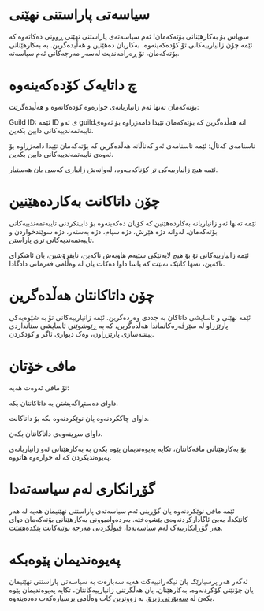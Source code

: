 # سیاسەتی پاراستنی نهێنی

 سوپاس بۆ بەکارهێنانی بۆتەکەمان!  ئەم سیاسەتەی پاراستنی نهێنی ڕوونی دەکاتەوە کە ئێمە چۆن زانیارییەکانی تۆ کۆدەکەینەوە، بەکاریان دەهێنین و هەڵیدەگرین.  بە بەکارهێنانی بۆتەکەمان، تۆ ڕەزامەندیت لەسەر مەرجەکانی ئەم سیاسەتە.

 # چ داتایەک کۆدەکەینەوە

 بۆتەکەمان تەنها ئەم زانیاریانەی خوارەوە کۆدەکاتەوە و هەڵیدەگرێت:

 Guild ID: ئێمە ID ی ئەو guildانە هەڵدەگرین کە بۆتەکەمان تێیدا دامەزراوە بۆ ئەوەی تایبەتمەندییەکانی دابین بکەین.

 ناسنامەی کەناڵ: ئێمە ناسنامەی ئەو کەناڵانە هەڵدەگرین کە بۆتەکەمان تێیدا دامەزراوە بۆ ئەوەی تایبەتمەندییەکانی دابین بکەین.

 ئێمە هیچ زانیارییەکی تر کۆناکەینەوە، لەوانەش زانیاری کەسی یان هەستیار.

 # چۆن داتاکانت بەکاردەهێنین

 ئێمە تەنها ئەو زانیاریانە بەکاردەهێنین کە کۆیان دەکەینەوە بۆ دابینکردنی تایبەتمەندییەکانی بۆتەکەمان، لەوانە دژە هێرش، دژە سپام، دژە بەستەر، دژە سوێندخواردن و تایبەتمەندیەکانی تری پاراستن.

 ئێمە زانیارییەکانی تۆ بۆ هیچ لایەنێکی سێیەم هاوبەش ناکەین، نایفرۆشین، یان ئاشکرای ناکەین، تەنها کاتێک نەبێت کە یاسا داوا دەکات یان لە وەڵامی فەرمانی دادگادا.

 # چۆن داتاکانتان هەڵدەگرین

 ئێمە نهێنی و ئاسایشی داتاکان بە جددی وەردەگرین.  ئێمە زانیارییەکانی تۆ بە شێوەیەکی پارێزراو لە سێرڤەرەکانماندا هەڵدەگرین، کە بە ڕێوشوێنی ئاسایشی ستانداردی پیشەسازی پارێزراون، وەک دیواری ئاگر و کۆدکردن.

 # مافی خۆتان

 تۆ مافی ئەوەت هەیە:

 داوای دەستڕاگەیشتن بە داتاکانتان بکە.

 داوای چاککردنەوە یان نوێکردنەوە بکە بۆ داتاکانت.

 داوای سڕینەوەی داتاکانتان بکەن.

 بۆ بەکارهێنانی مافەکانتان، تکایە پەیوەندیمان پێوە بکەن بە بەکارهێنانی ئەو زانیاریانەی پەیوەندیکردن کە لە خوارەوە هاتووە.

 # گۆڕانکاری لەم سیاسەتەدا

 ئێمە مافی نوێکردنەوە یان گۆڕینی ئەم سیاسەتەی پاراستنی نهێنیمان هەیە لە هەر کاتێکدا، بەبێ ئاگادارکردنەوەی پێشوەختە.  بەردەوامبوونی بەکارهێنانی بۆتەکەمان دوای هەر گۆڕانکارییەک لەم سیاسەتەدا، قبوڵکردنی مەرجە نوێیەکانت پێکدەهێنێت.

 # پەیوەندیمان پێوەبکە

 ئەگەر هەر پرسیارێک یان نیگەرانییەکت هەیە سەبارەت بە سیاسەتی پاراستنی نهێنیمان یان چۆنێتی کۆکردنەوە، بەکارهێنان، یان هەڵگرتنی زانیارییەکانتان، تکایە پەیوەندیمان پێوە بکەن لە [سەپۆرتی زیرۆ](https://discord.gg/qRj6pfkJ).  بە زووترین کات وەڵامی پرسیارەکەت دەدەینەوە.
